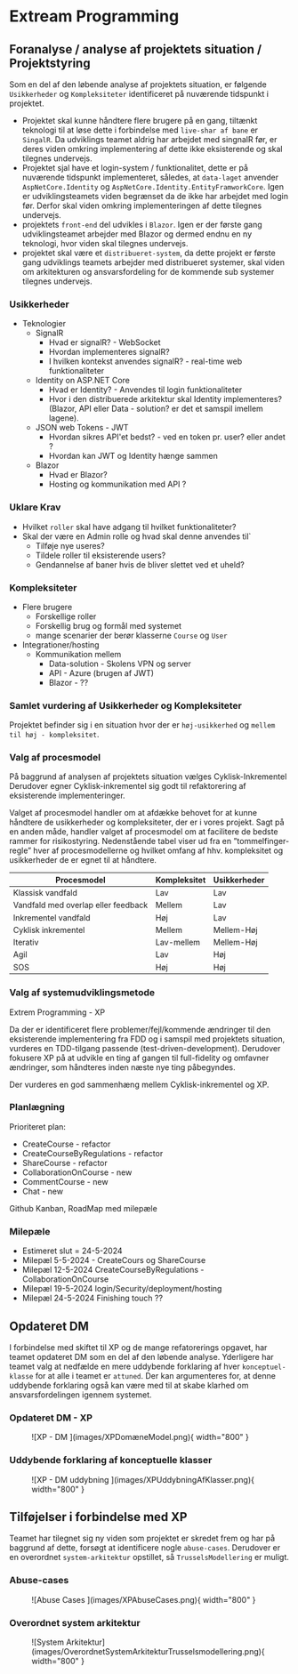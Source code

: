 # Extream Programming

## Foranalyse / analyse af projektets situation / Projektstyring
Som en del af den løbende analyse af projektets situation, er følgende `Usikkerheder` og `Kompleksiteter` identificeret på nuværende tidspunkt i projektet.

- Projektet skal kunne håndtere flere brugere på en gang, tiltænkt teknologi til at løse dette i forbindelse med `live-shar af bane` er `SingalR`. Da udviklings teamet aldrig har arbejdet med singnalR før, er deres viden omkring implementering af dette ikke eksisterende og skal tilegnes undervejs.
- Projektet sjal have et login-system / funktionalitet, dette er på nuværende tidspunkt implementeret, således, at `data-laget` anvender `AspNetCore.Identity` og `AspNetCore.Identity.EntityFramworkCore`. Igen er udviklingsteamets viden begrænset da de ikke har arbejdet med login før. Derfor skal viden omkring implementeringen af dette tilegnes undervejs.
- projektets `front-end` del udvikles i `Blazor`. Igen er der første gang udviklingsteamet arbejder med Blazor og dermed endnu en ny teknologi, hvor viden skal tilegnes undervejs.
- projektet skal være et `distribueret-system`, da dette projekt er første gang udviklings teamets arbejder med distribueret systemer, skal viden om arkitekturen og ansvarsfordeling for de kommende sub systemer tilegnes undervejs.

### Usikkerheder
* Teknologier
    * SignalR
        * Hvad er signalR? - WebSocket
        * Hvordan implementeres signalR?
        * I hvilken kontekst anvendes signalR? - real-time web funktionaliteter
    * Identity on ASP.NET Core
        * Hvad er Identity? - Anvendes til login funktionaliteter
        * Hvor i den distribuerede arkitektur skal Identity implementeres? (Blazor, API eller Data - solution? er det et samspil imellem lagene).
    * JSON web Tokens - JWT
        * Hvordan sikres API'et bedst? - ved en token pr. user? eller andet ?
        * Hvordan kan JWT og Identity hænge sammen
    * Blazor
        * Hvad er Blazor?
        * Hosting og kommunikation med API ?

### Uklare Krav
* Hvilket `roller` skal have adgang til hvilket funktionaliteter?
* Skal der være en Admin rolle og hvad skal denne anvendes til`
    * Tilføje nye useres?
    * Tildele roller til eksisterende users?
    * Gendannelse af baner hvis de bliver slettet ved et uheld?

### Kompleksiteter
* Flere brugere
    * Forskellige roller
    * Forskellig brug og formål med systemet
    * mange scenarier der berør klasserne `Course` og `User`
* Integrationer/hosting
    * Kommunikation mellem
        * Data-solution - Skolens VPN og server
        * API - Azure (brugen af JWT)
        * Blazor - ??

### Samlet vurdering af Usikkerheder og Kompleksiteter
Projektet befinder sig i en situation hvor der er `høj-usikkerhed` og `mellem til høj - kompleksitet`.

### Valg af procesmodel

På baggrund af analysen af projektets situation vælges Cyklisk-Inkrementel
Derudover egner Cyklisk-inkrementel sig godt til refaktorering af eksisterende implementeringer.

Valget af procesmodel handler om at afdække behovet for at kunne håndtere de usikkerheder og kompleksiteter, der er i vores projekt. Sagt på en anden måde, handler valget af procesmodel om at facilitere de bedste rammer for risikostyring. Nedenstående tabel viser ud fra en ”tommelfinger-regle” hver af procesmodellerne og hvilket omfang af hhv. kompleksitet og usikkerheder de er egnet til at håndtere.

| Procesmodel                | Kompleksitet | Usikkerheder    |
|----------------------------|--------------|-----------------|
| Klassisk vandfald         | Lav          | Lav             |
| Vandfald med overlap eller feedback | Mellem  | Lav             |
| Inkrementel vandfald      | Høj          | Lav             |
| Cyklisk inkrementel       | Mellem       | Mellem-Høj      |
| Iterativ                  | Lav-mellem   | Mellem-Høj      |
| Agil                       | Lav          | Høj             |
| SOS                        | Høj          | Høj             |

### Valg af systemudviklingsmetode
Extrem Programming - XP

Da der er identificeret flere problemer/fejl/kommende ændringer til den eksisterende implementering fra FDD og i samspil med projektets situation, vurderes en TDD-tilgang passende (test-driven-development). Derudover fokusere XP på at udvikle en ting af gangen til full-fidelity og omfavner ændringer, som håndteres inden næste nye ting påbegyndes.

Der vurderes en god sammenhæng mellem Cyklisk-inkrementel og XP.

### Planlægning 
Prioriteret plan:

* CreateCourse - refactor
* CreateCourseByRegulations - refactor
* ShareCourse - refactor
* CollaborationOnCourse - new
* CommentCourse - new
* Chat - new

Github Kanban, RoadMap med milepæle

### Milepæle
* Estimeret slut = 24-5-2024
* Milepæl 5-5-2024 - CreateCours og ShareCourse
* Milepæl 12-5-2024 CreateCourseByRegulations - CollaborationOnCourse
* Milepæl 19-5-2024 login/Security/deployment/hosting
* Milepæl 24-5-2024 Finishing touch ??

## Opdateret DM
I forbindelse med skiftet til XP og de mange refatorerings opgavet, har teamet opdateret DM som en del af den løbende analyse.
Yderligere har teamet valg at nedfælde en mere uddybende forklaring af hver `konceptuel-klasse` for at alle i teamet er `attuned`.
Der kan argumenteres for, at denne uddybende forklaring også kan være med til at skabe klarhed om ansvarsfordelingen igennem systemet.

### Opdateret DM - XP
<figure markdown="span">
  ![XP - DM ](images/XPDomæneModel.png){ width="800" }
</figure>

### Uddybende forklaring af konceptuelle klasser
<figure markdown="span">
  ![XP - DM uddybning ](images/XPUddybningAfKlasser.png){ width="800" }
</figure>

## Tilføjelser i forbindelse med XP
Teamet har tilegnet sig ny viden som projektet er skredet frem og har på baggrund af dette, forsøgt at identificere nogle `abuse-cases`.
Derudover er en overordnet `system-arkitektur` opstillet, så `TrusselsModellering` er muligt.

### Abuse-cases

<figure markdown="span">
  ![Abuse Cases ](images/XPAbuseCases.png){ width="800" }
</figure>

### Overordnet system arkitektur

<figure markdown="span">
  ![System Arkitektur](images/OverordnetSystemArkitekturTrusselsmodellering.png){ width="800" }
</figure>

